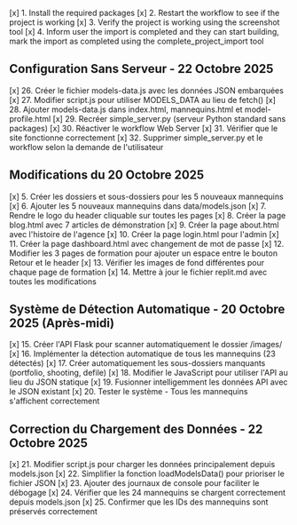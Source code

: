 [x] 1. Install the required packages
[x] 2. Restart the workflow to see if the project is working
[x] 3. Verify the project is working using the screenshot tool
[x] 4. Inform user the import is completed and they can start building, mark the import as completed using the complete_project_import tool

## Configuration Sans Serveur - 22 Octobre 2025

[x] 26. Créer le fichier models-data.js avec les données JSON embarquées
[x] 27. Modifier script.js pour utiliser MODELS_DATA au lieu de fetch()
[x] 28. Ajouter models-data.js dans index.html, mannequins.html et model-profile.html
[x] 29. Recréer simple_server.py (serveur Python standard sans packages)
[x] 30. Réactiver le workflow Web Server
[x] 31. Vérifier que le site fonctionne correctement
[x] 32. Supprimer simple_server.py et le workflow selon la demande de l'utilisateur

## Modifications du 20 Octobre 2025

[x] 5. Créer les dossiers et sous-dossiers pour les 5 nouveaux mannequins
[x] 6. Ajouter les 5 nouveaux mannequins dans data/models.json
[x] 7. Rendre le logo du header cliquable sur toutes les pages
[x] 8. Créer la page blog.html avec 7 articles de démonstration
[x] 9. Créer la page about.html avec l'histoire de l'agence
[x] 10. Créer la page login.html pour l'admin
[x] 11. Créer la page dashboard.html avec changement de mot de passe
[x] 12. Modifier les 3 pages de formation pour ajouter un espace entre le bouton Retour et le header
[x] 13. Vérifier les images de fond différentes pour chaque page de formation
[x] 14. Mettre à jour le fichier replit.md avec toutes les modifications

## Système de Détection Automatique - 20 Octobre 2025 (Après-midi)

[x] 15. Créer l'API Flask pour scanner automatiquement le dossier /images/
[x] 16. Implémenter la détection automatique de tous les mannequins (23 détectés)
[x] 17. Créer automatiquement les sous-dossiers manquants (portfolio, shooting, defile)
[x] 18. Modifier le JavaScript pour utiliser l'API au lieu du JSON statique
[x] 19. Fusionner intelligemment les données API avec le JSON existant
[x] 20. Tester le système - Tous les mannequins s'affichent correctement

## Correction du Chargement des Données - 22 Octobre 2025

[x] 21. Modifier script.js pour charger les données principalement depuis models.json
[x] 22. Simplifier la fonction loadModelsData() pour prioriser le fichier JSON
[x] 23. Ajouter des journaux de console pour faciliter le débogage
[x] 24. Vérifier que les 24 mannequins se chargent correctement depuis models.json
[x] 25. Confirmer que les IDs des mannequins sont préservés correctement
